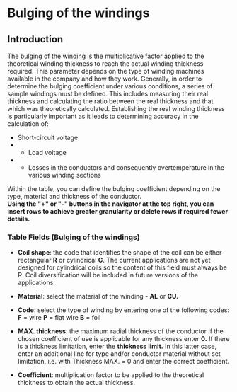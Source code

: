 # Bulging of the windings

## Introduction
The bulging of the winding is the multiplicative factor applied to the theoretical winding thickness to reach the actual winding thickness required.
This parameter depends on the type of winding machines available in the company and how they work. Generally, in order to determine the bulging coefficient under various conditions, a series of sample windings must be defined. This includes measuring their real thickness and calculating the ratio between the real thickness and that which was theoretically calculated. 
Establishing the real winding thickness is particularly important as it leads to determining accuracy in the calculation of:

- Short-circuit voltage
- -	Load voltage
- -	Losses in the conductors and consequently overtemperature in the various winding sections
  
Within the table, you can define the bulging coefficient depending on the type, material and thickness of the conductor.<br>
**Using the "+" or "-" buttons in the navigator at the top right, you can insert rows to achieve greater granularity or delete rows if required fewer details.**

### Table Fields (Bulging of the windings)
- **Coil shape**: the code that identifies the shape of the coil can be either rectangular **R** or cylindrical **C**.
The current applications are not yet designed for cylindrical coils so the content of this field must always be R. Coil diversification will be included in future versions of the applications.

- **Material**: select the material of the winding - **AL** or **CU.**
- **Code**: select the type of winding by entering one of the following codes: **F** = wire **P** = flat wire **B** = foil 
- **MAX. thickness**: the maximum radial thickness of the conductor
If the chosen coefficient of use is applicable for any thickness enter **0.** If there is a thickness limitation, enter the **thickness limit.** In this latter case, enter an additional line for type and/or conductor material without set limitation, i.e. with Thickness MAX. = 0 and enter the correct coefficient.

- **Coefficient**: multiplication factor to be applied to the theoretical thickness to obtain the actual thickness.